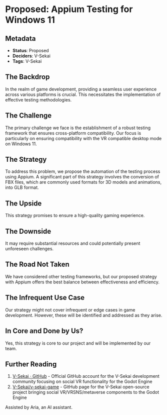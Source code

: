 # Proposed: Appium Testing for Windows 11

## Metadata

- **Status**: Proposed
- **Deciders**: V-Sekai
- **Tags**: V-Sekai

## The Backdrop

In the realm of game development, providing a seamless user experience across various platforms is crucial. This necessitates the implementation of effective testing methodologies.

## The Challenge

The primary challenge we face is the establishment of a robust testing framework that ensures cross-platform compatibility. Our focus is particularly on ensuring compatibility with the VR compatible desktop mode on Windows 11.

## The Strategy

To address this problem, we propose the automation of the testing process using Appium. A significant part of this strategy involves the conversion of FBX files, which are commonly used formats for 3D models and animations, into GLB format.

## The Upside

This strategy promises to ensure a high-quality gaming experience.

## The Downside

It may require substantial resources and could potentially present unforeseen challenges.

## The Road Not Taken

We have considered other testing frameworks, but our proposed strategy with Appium offers the best balance between effectiveness and efficiency.

## The Infrequent Use Case

Our strategy might not cover infrequent or edge cases in game development. However, these will be identified and addressed as they arise.

## In Core and Done by Us?

Yes, this strategy is core to our project and will be implemented by our team.

## Further Reading

1. [V-Sekai · GitHub](https://github.com/v-sekai) - Official GitHub account for the V-Sekai development community focusing on social VR functionality for the Godot Engine
2. [V-Sekai/v-sekai-game](https://github.com/v-sekai/v-sekai-game) - GitHub page for the V-Sekai open-source project bringing social VR/VRSNS/metaverse components to the Godot Engine

Assisted by Aria, an AI assistant.
